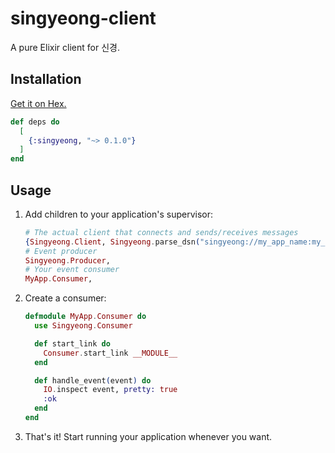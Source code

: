 # singyeong-client

A pure Elixir client for 신경.

## Installation

[Get it on Hex.](https://hex.pm/packages/singyeong)

```elixir
def deps do
  [
    {:singyeong, "~> 0.1.0"}
  ]
end
```

## Usage

1.  Add children to your application's supervisor:
    ```Elixir
    # The actual client that connects and sends/receives messages
    {Singyeong.Client, Singyeong.parse_dsn("singyeong://my_app_name:my_password@localhost:4567")},
    # Event producer
    Singyeong.Producer,
    # Your event consumer
    MyApp.Consumer,
    ```
2.  Create a consumer:
    ```Elixir
    defmodule MyApp.Consumer do
      use Singyeong.Consumer

      def start_link do
        Consumer.start_link __MODULE__
      end

      def handle_event(event) do
        IO.inspect event, pretty: true
        :ok
      end
    end
    ```
3.  That's it! Start running your application whenever you want.